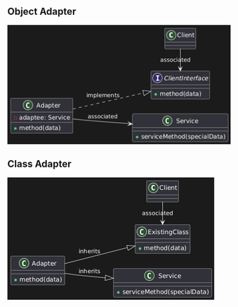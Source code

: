 ## Object Adapter

[![scheme.png](https://github.com/AlekseyLapunov/Practise_cpp/blob/main/LearningPatterns/Structural/Adapter/scheme.png "Abstract Pattern Scheme: Object Adapter")](https://www.plantuml.com/plantuml/duml/TOuzJiOm38Ptdy8Z2AK7w50LmSB0n0cinAMMybF5BWjmTohIV4EbRtjjF-yZpsfKRKyH8Y-6Lh3AvseOfB8tAHd0HrB5boYS3K2oSLt8yxbvwpDymrDYMqju26Jq2B-z-XneCwu7uEW_yeWVNB_4yvrAEpUdjlZUEDtO2yNNZfzk78QVwVeHZYXfYvmuczv8vwQkFm1IBLx8E41hexjuhjZCEUmf_W40)

## Class Adapter

[![scheme2.png](https://github.com/AlekseyLapunov/Practise_cpp/blob/main/LearningPatterns/Structural/Adapter/scheme2.png "Abstract Pattern Scheme: Class Adapter")](https://www.plantuml.com/plantuml/duml/TP312i8m38RlUOeS5TaBU939zEZ99mXjt09TEveeWlhkRio2Gxo4_EJZ2qcjHjckVO305qDBcANj3BraTYOf0hX0gjW4uMWb7U-Y9h5jfWGFsFHiNV8hJqPhU1Lixsampl-1C-URE9u0dTlJpEd0JYWS2lunOLKzTyljk4M97MSnNL35_JsVZy3gLp7Mv8ICFTGS_VYGDm00)
